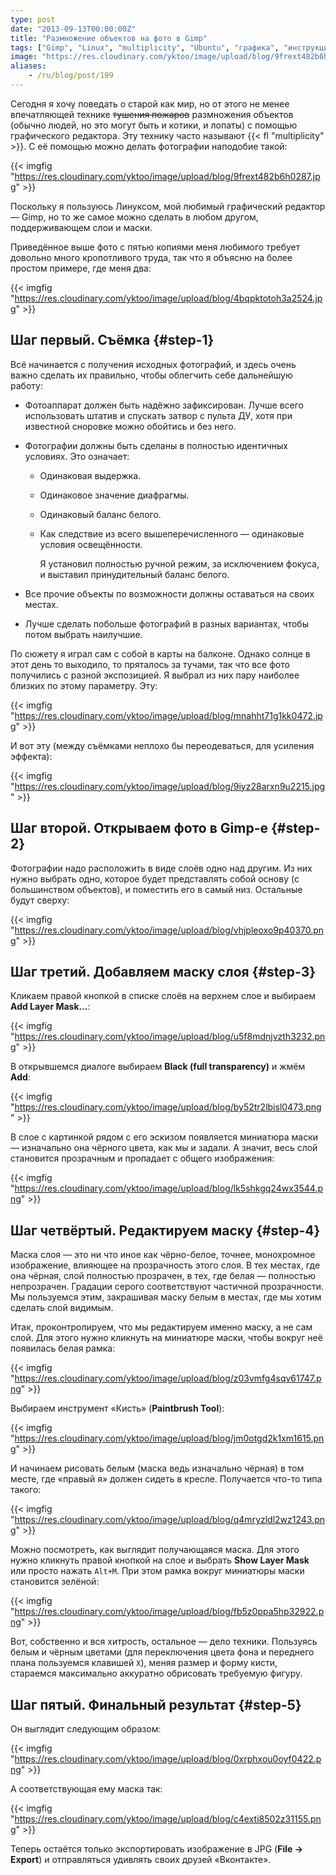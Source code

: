 ```yaml
---
type: post
date: "2013-09-13T00:00:00Z"
title: "Размножение объектов на фото в Gimp"
tags: ["Gimp", "Linux", "multiplicity", "Ubuntu", "графика", "инструкция"]
image: "https://res.cloudinary.com/yktoo/image/upload/blog/9frext482b6h0287.jpg"
aliases:
    - /ru/blog/post/199
---
```


Сегодня я хочу поведать о старой как мир, но от этого не менее впечатляющей технике ~~тушения пожаров~~ размножения объектов (обычно людей, но это могут быть и котики, и лопаты) с помощью графического редактора. Эту технику часто называют {{< fl "multiplicity" >}}. С её помощью можно делать фотографии наподобие такой:

{{< imgfig "https://res.cloudinary.com/yktoo/image/upload/blog/9frext482b6h0287.jpg" >}}

Поскольку я пользуюсь Линуксом, мой любимый графический редактор — Gimp, но то же самое можно сделать в любом другом, поддерживающем слои и маски.

<!--more-->

Приведённое выше фото с пятью копиями меня любимого требует довольно много кропотливого труда, так что я объясню на более простом примере, где меня два:

{{< imgfig "https://res.cloudinary.com/yktoo/image/upload/blog/4bqpktotoh3a2524.jpg" >}}

## Шаг первый. Съёмка {#step-1}

Всё начинается с получения исходных фотографий, и здесь очень важно сделать их правильно, чтобы облегчить себе дальнейшую работу:

* Фотоаппарат должен быть надёжно зафиксирован. Лучше всего использовать штатив и спускать затвор с пульта ДУ, хотя при известной сноровке можно обойтись и без него.
* Фотографии должны быть сделаны в полностью идентичных условиях. Это означает:
  * Одинаковая выдержка.
  * Одинаковое значение диафрагмы.
  * Одинаковый баланс белого.
  * Как следствие из всего вышеперечисленного — одинаковые условия освещённости.

    Я установил полностью ручной режим, за исключением фокуса, и выставил принудительный баланс белого.

* Все прочие объекты по возможности должны оставаться на своих местах.
* Лучше сделать побольше фотографий в разных вариантах, чтобы потом выбрать наилучшие.

По сюжету я играл сам с собой в карты на балконе. Однако солнце в этот день то выходило, то пряталось за тучами, так что все фото получились с разной экспозицией. Я выбрал из них пару наиболее близких по этому параметру. Эту:

{{< imgfig "https://res.cloudinary.com/yktoo/image/upload/blog/mnahht71g1kk0472.jpg" >}}

И вот эту (между съёмками неплохо бы переодеваться, для усиления эффекта):

{{< imgfig "https://res.cloudinary.com/yktoo/image/upload/blog/9iyz28arxn9u2215.jpg" >}}

## Шаг второй. Открываем фото в Gimp-е {#step-2}

Фотографии надо расположить в виде слоёв одно над другим. Из них нужно выбрать одно, которое будет представлять собой основу (с большинством объектов), и поместить его в самый низ. Остальные будут сверху:

{{< imgfig "https://res.cloudinary.com/yktoo/image/upload/blog/vhjpleoxo9p40370.png" >}}

## Шаг третий. Добавляем маску слоя {#step-3}

Кликаем правой кнопкой в списке слоёв на верхнем слое и выбираем **Add Layer Mask…**:

{{< imgfig "https://res.cloudinary.com/yktoo/image/upload/blog/u5f8mdnjvzth3232.png" >}}

В открывшемся диалоге выбираем **Black (full transparency)** и жмём **Add**:

{{< imgfig "https://res.cloudinary.com/yktoo/image/upload/blog/by52tr2lbisl0473.png" >}}

В слое с картинкой рядом с его эскизом появляется миниатюра маски — изначально она чёрного цвета, как мы и задали. А значит, весь слой становится прозрачным и пропадает с общего изображения:

{{< imgfig "https://res.cloudinary.com/yktoo/image/upload/blog/lk5shkgq24wx3544.png" >}}

## Шаг четвёртый. Редактируем маску {#step-4}

Маска слоя — это ни что иное как чёрно-белое, точнее, монохромное изображение, влияющее на прозрачность этого слоя. В тех местах, где она чёрная, слой полностью прозрачен, в тех, где белая — полностью непрозрачен. Градации серого соответствуют частичной прозрачности. Мы пользуемся этим, закрашивая маску белым в местах, где мы хотим сделать слой видимым.

Итак, проконтролируем, что мы редактируем именно маску, а не сам слой. Для этого нужно кликнуть на миниатюре маски, чтобы вокруг неё появилась белая рамка:

{{< imgfig "https://res.cloudinary.com/yktoo/image/upload/blog/z03vmfg4sqv61747.png" >}}

Выбираем инструмент «Кисть» (**Paintbrush Tool**):

{{< imgfig "https://res.cloudinary.com/yktoo/image/upload/blog/jm0otgd2k1xm1615.png" >}}

И начинаем рисовать белым (маска ведь изначально чёрная) в том месте, где «правый я» должен сидеть в кресле. Получается что-то типа такого:

{{< imgfig "https://res.cloudinary.com/yktoo/image/upload/blog/q4mryzldl2wz1243.png" >}}

Можно посмотреть, как выглядит получающаяся маска. Для этого нужно кликнуть правой кнопкой на слое и выбрать **Show Layer Mask** или просто нажать `Alt+M`. При этом рамка вокруг миниатюры маски становится зелёной:

{{< imgfig "https://res.cloudinary.com/yktoo/image/upload/blog/fb5z0ppa5hp32922.png" >}}

Вот, собственно и вся хитрость, остальное — дело техники. Пользуясь белым и чёрным цветами (для переключения цвета фона и переднего плана пользуемся клавишей `X`), меняя размер и форму кисти, стараемся максимально аккуратно обрисовать требуемую фигуру.

## Шаг пятый. Финальный результат {#step-5}

Он выглядит следующим образом:

{{< imgfig "https://res.cloudinary.com/yktoo/image/upload/blog/0xrphxou0oyf0422.png" >}}

А соответствующая ему маска так:

{{< imgfig "https://res.cloudinary.com/yktoo/image/upload/blog/c4exti8502z31155.png" >}}

Теперь остаётся только экспортировать изображение в JPG (**File → Export**) и отправляться удивлять своих друзей «Вконтакте».
